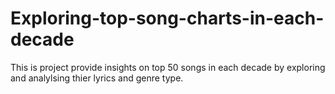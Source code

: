# Exploring-top-song-charts-in-each-decade
This is project provide insights on top 50 songs in each decade by exploring and analylsing thier lyrics and genre type. 
